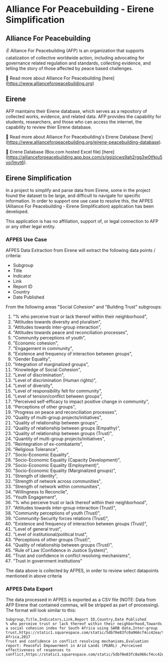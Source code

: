 # Alliance For Peacebuilding - Eirene Simplification

## Alliance For Peacebuilding

:v: Alliance For Peacebuilding (AFP) is an organization that supports catalization of collective worldwide action, including advocating for governance related regulation and standards, collecting evidence, and telling the story of those affected by peace based challenges.  

:blue_book: Read more about Alliance For Peacebuilding [here]
(https://www.allianceforpeacebuilding.org)

## Eirene

AFP maintains their Eirene database, which serves as a repository of collected works, evidence, and related data. AFP provides the capability for students, researchers, and those who can access the internet, the capability to review thier Eirene database.

:blue_book: Read more about Alliance For Peacebuilding's Eirene Database [here]
(https://www.allianceforpeacebuilding.org/eirene-peacebuilding-database).

:blue_book: Eirene Database (Box.com hosted Excel file) [here]
(https://allianceforpeacebuilding.app.box.com/s/ggizicws9ah2rgg3w0tfkju5voi1mvt6).

## Eirene Simplification

In a project to simplify and parse data from Eirene, some in the project found the dataset to be large, and difficult to navigate for specific information. In order to support one use case to resolve this, the AFPES (Alliance For Peacebuilding - Eirene Simplification) application has been developed.

This application is has no affiliation, support of, or legal connection to AFP or any other legal entity.

### AFPES Use Case

AFPES Data Extraction from Eirene will extract the following data points / criteria:

* Subgroup
* Title
* Indicator
* Link
* Report ID
* Country
* Date Published

From the following areas "Social Cohesion" and "Building Trust" subgroups:

1. "% who perceive trust or lack thereof within their neighborhood",
2. "Attitudes towards diversity and pluralism",
3. "Attitudes towards inter-group interaction",
4. "Attitudes towards peace and reconciliation processes",
5. "Community perceptions of youth",
6. "Economic cohesion",
7. "Engagement in community",
8. "Existence and frequency of interaction between groups",
9. "Gender Equality",
10. "Integration of marginalized groups",
11. "Knowledge of Social Cohesion",
12. "Level of discrimination",
13. "Level of discrimination (Human rights)",
14. "Level of diversity",
15. "Level of responsibility felt for community",
16. "Level of tension/conflict between groups",
17. "Perceived self-efficacy to impact positive change in community",
18. "Perceptions of other groups",
19. "Progress on peace and reconciliation processes",
20. "Quality of multi-group projects/initiatives",
21. "Quality of relationship between groups",
22. "Quality of relationship between groups (Empathy)",
23. "Quality of relationship between groups (Trust)",
24. "Quantity of multi-group projects/initiatives",
25. "Reintegration of ex-combatants",
26. "Religious Tolerance",
27. "Socio-Economic Equality",
28. "Socio-Economic Equality (Capacity Development)",
29. "Socio-Economic Equality (Employment)",
30. "Socio-Economic Equality (Marginalized groups)",
31. "Strength of identity",
32. "Strength of network across communities",
33. "Strength of network within communities",
34. "Willingness to Reconcile",
35. "Youth Engagement",
36. "% who perceive trust or lack thereof within their neighborhood",
37. "Attitudes towards inter-group interaction (Trust)",
38. "Community perceptions of youth (Trust)",
39. "Community-Security forces relations (Trust)",
40. "Existence and frequency of interaction between groups (Trust)",
41. "Level of general trust",
42. "Level of institutional/political trust",
43. "Perceptions of other groups (Trust)",
44. "Quality of relationship between groups (Trust)",
45. "Rule of Law (Confidence in Justice System)",
46. "Trust and confidence in conflict resolving mechanisms",
47. "Trust in government institutions"

The data above is collected by AFPES, in order to review select datapoints mentioned in above criteria

### AFPES Data Export

The data processed in AFPES is exported as a CSV file (NOTE: Data from AFP Eirene that contained commas, will be stripped as part of processing).
The format will look similar to this:

```
Subgroup,Title,Indicators,Link,Report ID,Country,Date Published
% who perceive trust or lack thereof within their neighborhood,Towards a social cohesion index for South Africa using SARB data,Inter-group trust,https://static1.squarespace.com/static/5db70e83fc0a966cf4cc42ea/t/5f330df3dc8bae025343c25d/1597181428514/0100.pdf,100,South Africa,2017
Trust and confidence in conflict resolving mechanisms,Evaluation report: Peaceful Empowerment in Arid Lands (PEARL) ,Perceived effectiveness of responses to conflict,https://static1.squarespace.com/static/5db70e83fc0a966cf4cc42ea/t/5f49305094cd4c07e3fb4309/1598632016736/1810.pdf,1810,Kenya,2017
```
    